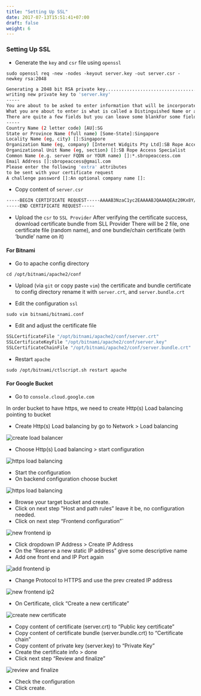 ```yaml
---
title: "Setting Up SSL"
date: 2017-07-13T15:51:41+07:00
draft: false
weight: 6
---
```


### Setting Up SSL

- Generate the `key` and `csr` file using `openssl`

`sudo openssl req -new -nodes -keyout server.key -out server.csr -newkey rsa:2048`

```bash
Generating a 2048 bit RSA private key...............................................+++..+++
writing new private key to 'server.key'
-----
You are about to be asked to enter information that will be incorporatedinto your certificate request.
What you are about to enter is what is called a Distinguished Name or a DN.
There are quite a few fields but you can leave some blankFor some fields there will be a default value,If you enter '.', the field will be left blank.
-----
Country Name (2 letter code) [AU]:SG
State or Province Name (full name) [Some-State]:Singapore
Locality Name (eg, city) []:Singapore
Organization Name (eg, company) [Internet Widgits Pty Ltd]:SB Rope Access Specialist Pte Ltd
Organizational Unit Name (eg, section) []:SB Rope Access Specialist
Common Name (e.g. server FQDN or YOUR name) []:*.sbropeaccess.com
Email Address []:sbropeaccess@gmail.com
Please enter the following 'extra' attributes
to be sent with your certificate request
A challenge password []:An optional company name []:
```

- Copy content of `server.csr`

```bash
-----BEGIN CERTIFICATE REQUEST-----AAAAB3NzaC1yc2EAAAABJQAAAQEAz20Kx8Y/j7+5gLr/VuvfWx6Ekp5xvtn47h2+73GZ+qXQ4//751BR5GiYYP7QEgwrUkQSJLQtxPJr5a4+hD611MUUOIm60qTgfKF+z0hOYBCpfxw+a3ZrV0dayK2DnwPfKHleSaZvlWcmP6haJcMqXsjhrBPvTHtG7ppcVf5WbmzBP168UJYh98NFOgjV0iuoatTJpCx5d/JizHE5oZS8O5FL5tPdnSD7ek/hjVG1p9mWJbe+0Q//OxTSxRZzCl3w5kZsfEpdEFBrO0v4V6olA4tF3taajJY9P1oaMt7h/DJi+utlHym6tx4hqr443RHNvbeQSWZMU5st4L7jq4bG8w==
-----END CERTIFICATE REQUEST-----
```

- Upload the `csr` to `SSL Provider`
After verifying the certificate success, download certificate bundle from SLL Provider
There will be 2 file, one certificate file (random name), and one bundle/chain certificate (with ‘bundle’ name on it)

#### For Bitnami

- Go to apache config directory

`cd /opt/bitnami/apache2/conf`

- Upload (via `git` or copy paste `vim`) the certificate and bundle certificate to config directory rename it with `server.crt`, and `server.bundle.crt`

- Edit the configuration `ssl`

`sudo vim bitnami/bitnami.conf`

- Edit and adjust the certificate file

```bash
SSLCertificateFile "/opt/bitnami/apache2/conf/server.crt"
SSLCertificateKeyFile "/opt/bitnami/apache2/conf/server.key"
SSLCertificateChainFile "/opt/bitnami/apache2/conf/server.bundle.crt"
```
- Restart `apache`

`sudo /opt/bitnami/ctlscript.sh restart apache`

#### For Google Bucket
- Go to `console.cloud.google.com`

In order bucket to have https, we need to create Http(s) Load balancing pointing to bucket
- Create Http(s) Load balancing by go to Network > Load balancing

![create load balancer](/coding-guidelines/create-load-balancer.png)

- Choose Http(s) Load balancing > start configuration

![https load balancing](/coding-guidelines/https-load-balancing.png)

- Start the configuration 
- On backend configuration choose bucket

![https load balancing](/coding-guidelines/backend-service-and-bucket.png)

- Browse your target bucket and create.
- Click on next step "Host and path rules” leave it be, no configuration needed.
- Click on next step “Frontend configuration”`

![new frontend ip](/coding-guidelines/new-frontend-ip.png)

- Click dropdown IP Address > Create IP Address
- On the “Reserve a new static IP address” give some descriptive name
- Add one front end and IP Port again

![add frontend ip](/coding-guidelines/add-frontend-ip.png)

- Change Protocol to HTTPS and use the prev created IP address

![new frontend ip2](/coding-guidelines/new-frontend-ip2.png)

- On Certificate, click “Create a new certificate”

![create new certificate](/coding-guidelines/create-new-cerificate.png)

- Copy content of certificate (server.crt) to “Public key certificate”
- Copy content of certificate bundle (server.bundle.crt) to “Certificate chain”
- Copy content of private key (server.key) to “Private Key”
- Create the certificate info > done
- Click next step “Review and finalize”

![review and finalize](/coding-guidelines/review-and-finalize.png)

- Check the configuration
- Click create. 
